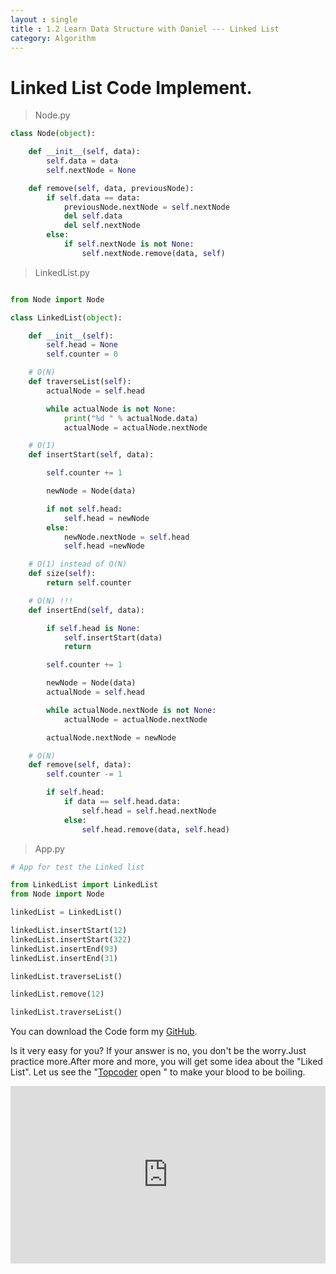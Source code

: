 ```yaml
---
layout : single
title : 1.2 Learn Data Structure with Daniel --- Linked List
category: Algorithm
---
```


# Linked List Code Implement.







> Node.py

``` python
class Node(object):

    def __init__(self, data):
        self.data = data
        self.nextNode = None

    def remove(self, data, previousNode):
        if self.data == data:
            previousNode.nextNode = self.nextNode
            del self.data
            del self.nextNode
        else:
            if self.nextNode is not None:
                self.nextNode.remove(data, self)
```

> LinkedList.py

``` python

from Node import Node

class LinkedList(object):

    def __init__(self):
        self.head = None
        self.counter = 0

    # O(N)
    def traverseList(self):
        actualNode = self.head

        while actualNode is not None:
            print("%d " % actualNode.data)
            actualNode = actualNode.nextNode

    # O(1)
    def insertStart(self, data):

        self.counter += 1

        newNode = Node(data)

        if not self.head:
            self.head = newNode
        else:
            newNode.nextNode = self.head
            self.head =newNode

    # O(1) instead of O(N)
    def size(self):
        return self.counter

    # O(N) !!!
    def insertEnd(self, data):

        if self.head is None:
            self.insertStart(data)
            return

        self.counter += 1

        newNode = Node(data)
        actualNode = self.head

        while actualNode.nextNode is not None:
            actualNode = actualNode.nextNode

        actualNode.nextNode = newNode

    # O(N)
    def remove(self, data):
        self.counter -= 1

        if self.head:
            if data == self.head.data:
                self.head = self.head.nextNode
            else:
                self.head.remove(data, self.head)

```

> App.py

``` python
# App for test the Linked list

from LinkedList import LinkedList
from Node import Node

linkedList = LinkedList()

linkedList.insertStart(12)
linkedList.insertStart(322)
linkedList.insertEnd(93)
linkedList.insertEnd(31)

linkedList.traverseList()

linkedList.remove(12)

linkedList.traverseList()

```





You can download the Code form my [GitHub](https://github.com/PythonJourney/DanielAlgorithm).

Is it very easy for you? If your answer is no, you don't be the worry.Just practice more.After more and more, you will get some idea about the "Liked List". Let us see the "[Topcoder](https://www.topcoder.com/) open " to make your blood to be boiling.



<div style="max-width:640px; margin:0 auto 10px;" >
<div
style="position: relative;
width:100%;
padding-bottom:56.25%;
height:0;">



<iframe style="position: absolute;top: 0;left: 0;width: 100%;height: 100%;" src="https://www.youtube.com/embed/tKbej7R8oU4" frameborder="0" allowfullscreen></iframe>
</div>
</div>
